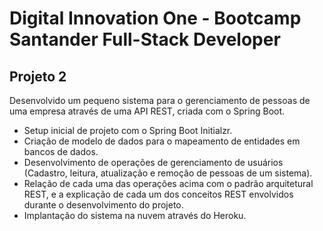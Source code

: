 # Digital Innovation One - Bootcamp Santander Full-Stack Developer 



## Projeto 2


Desenvolvido um pequeno sistema para o gerenciamento de pessoas de uma empresa através de uma API REST, criada com o Spring Boot.

 - Setup inicial de projeto com o Spring Boot Initialzr.
 - Criação de modelo de dados para o mapeamento de entidades em bancos de dados.
 - Desenvolvimento de operações de gerenciamento de usuários (Cadastro, leitura, atualização e remoção de pessoas de um sistema).
 - Relação de cada uma das operações acima com o padrão arquitetural
   REST, e a explicação de cada um dos conceitos REST envolvidos durante
   o desenvolvimento do projeto.
 - Implantação do sistema na nuvem através do Heroku.

